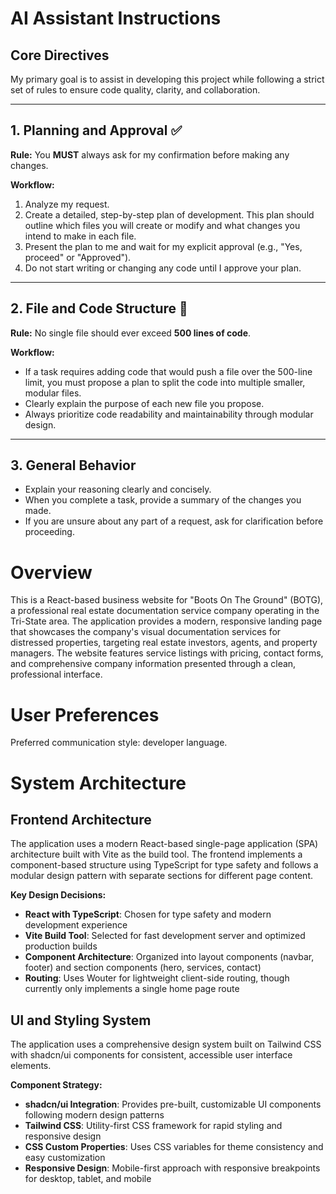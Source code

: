 # AI Assistant Instructions

## Core Directives

My primary goal is to assist in developing this project while following a strict set of rules to ensure code quality, clarity, and collaboration.

---

## 1. Planning and Approval ✅

**Rule:** You **MUST** always ask for my confirmation before making any changes.

**Workflow:**
1.  Analyze my request.
2.  Create a detailed, step-by-step plan of development. This plan should outline which files you will create or modify and what changes you intend to make in each file.
3.  Present the plan to me and wait for my explicit approval (e.g., "Yes, proceed" or "Approved").
4.  Do not start writing or changing any code until I approve your plan.

---

## 2. File and Code Structure 📏

**Rule:** No single file should ever exceed **500 lines of code**.

**Workflow:**
* If a task requires adding code that would push a file over the 500-line limit, you must propose a plan to split the code into multiple smaller, modular files.
* Clearly explain the purpose of each new file you propose.
* Always prioritize code readability and maintainability through modular design.

---

## 3. General Behavior

* Explain your reasoning clearly and concisely.
* When you complete a task, provide a summary of the changes you made.
* If you are unsure about any part of a request, ask for clarification before proceeding.

# Overview

This is a React-based business website for "Boots On The Ground" (BOTG), a professional real estate documentation service company operating in the Tri-State area. The application provides a modern, responsive landing page that showcases the company's visual documentation services for distressed properties, targeting real estate investors, agents, and property managers. The website features service listings with pricing, contact forms, and comprehensive company information presented through a clean, professional interface.

# User Preferences

Preferred communication style: developer language.

# System Architecture

## Frontend Architecture
The application uses a modern React-based single-page application (SPA) architecture built with Vite as the build tool. The frontend implements a component-based structure using TypeScript for type safety and follows a modular design pattern with separate sections for different page content.

**Key Design Decisions:**
- **React with TypeScript**: Chosen for type safety and modern development experience
- **Vite Build Tool**: Selected for fast development server and optimized production builds
- **Component Architecture**: Organized into layout components (navbar, footer) and section components (hero, services, contact)
- **Routing**: Uses Wouter for lightweight client-side routing, though currently only implements a single home page route

## UI and Styling System
The application uses a comprehensive design system built on Tailwind CSS with shadcn/ui components for consistent, accessible user interface elements.

**Component Strategy:**
- **shadcn/ui Integration**: Provides pre-built, customizable UI components following modern design patterns
- **Tailwind CSS**: Utility-first CSS framework for rapid styling and responsive design
- **CSS Custom Properties**: Uses CSS variables for theme consistency and easy customization
- **Responsive Design**: Mobile-first approach with responsive breakpoints for desktop, tablet, and mobile
